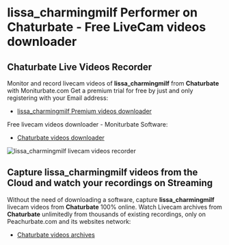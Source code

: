 # lissa_charmingmilf Performer on Chaturbate - Free LiveCam videos downloader

## Chaturbate Live Videos Recorder

Monitor and record livecam videos of **lissa_charmingmilf** from **Chaturbate** with Moniturbate.com
Get a premium trial for free by just and only registering with your Email address:
* [lissa_charmingmilf Premium videos downloader](https://moniturbate.com/request-demo-licence-key.html)

Free livecam videos downloader - Moniturbate Software:
* [Chaturbate videos downloader](https://moniturbate.com/moniturbate-download-software.html)

![lissa_charmingmilf livecam videos recorder](https://peachurnet.com/templates/moniturbate-software.png)


## Capture lissa_charmingmilf videos from the Cloud and watch your recordings on Streaming

Without the need of downloading a software, capture **lissa_charmingmilf** livecam videos from **Chaturbate** 100% online.
Watch Livecam archives from **Chaturbate** unlimitedly from thousands of existing recordings, only on Peachurbate.com and its websites network:
* [Chaturbate videos archives](https://peachurnet.com/)